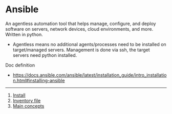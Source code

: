 # Ansible

 An agentless automation tool that helps manage, configure, and deploy software on servers, network devices, cloud environments, and more. Written in python.

- Agentless means no additional agents/processes need to be installed on target/managed servers. Management is done via ssh, the target servers need python installed.

 Doc definition
 - https://docs.ansible.com/ansible/latest/installation_guide/intro_installation.html#installing-ansible

---

1. [Install](https://github.com/vikchupak/Ansible/blob/main/install.md)
2. [Inventory file](https://github.com/vikchupak/Ansible/blob/main/inventory/inventoryFile.md)
3. [Main concepts](https://github.com/vikchupak/Ansible/blob/main/mainConcepts.md)
